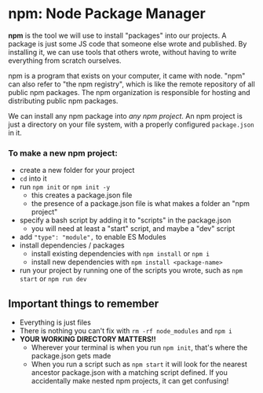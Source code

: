 # npm: Node Package Manager

**npm** is the tool we will use to install "packages" into our projects. A package is just some JS code that someone else wrote and published. By installing it, we can use tools that others wrote, without having to write everything from scratch ourselves.

npm is a program that exists on your computer, it came with node. "npm" can also refer to "the npm registry", which is like the remote repository of all public npm packages. The npm organization is responsible for hosting and distributing public npm packages.

We can install any npm package into _any npm project_. An npm project is just a directory on your file system, with a properly configured `package.json` in it.

### To make a new npm project:

- create a new folder for your project
- `cd` into it
- run `npm init` or `npm init -y`
  - this creates a package.json file
  - the presence of a package.json file is what makes a folder an "npm project"
- specify a bash script by adding it to "scripts" in the package.json
  - you will need at least a "start" script, and maybe a "dev" script
- add `"type": "module",` to enable ES Modules
- install dependencies / packages
  - install existing dependencies with `npm install` or `npm i`
  - install new dependencies with `npm install <package-name>`
- run your project by running one of the scripts you wrote, such as `npm start` or `npm run dev`

## Important things to remember

- Everything is just files
- There is nothing you can't fix with `rm -rf node_modules` and `npm i`
- **YOUR WORKING DIRECTORY MATTERS!!**
  - Wherever your terminal is when you run `npm init`, that's where the package.json gets made
  - When you run a script such as `npm start` it will look for the nearest ancestor package.json with a matching script defined. If you accidentally make nested npm projects, it can get confusing!

